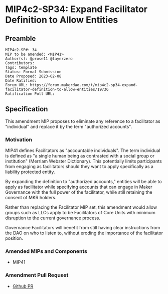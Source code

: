 # MIP4c2-SP34: Expand Facilitator Definition to Allow Entities

## Preamble

```
MIP4c2-SP#: 34
MIP to be amended: <MIP41>
Author(s): @prose11 @layerzero
Contributors:
Tags: template
Status: Formal Submission
Date Proposed: 2023-02-08
Date Ratified: 
Forum URL: https://forum.makerdao.com/t/mip4c2-sp34-expand-facilitator-definition-to-allow-entities/19736
Ratification Poll URL: 
```
## Specification

This amendment MIP proposes to eliminate any reference to a facilitator as "individual" and replace it by the term  "authorized accounts".

### Motivation

MIP41 defines Facilitators as "accountable individuals".  The term individual is defined as "a single human being as contrasted with a social group or institution" (Merriam Webster Dictionary). This potentially limits participants from engaging as facilitators should they want to apply specifically as a liability protected entity.

By expanding the definition to "authorized accounts," entities will be able to apply as facilitator while specifying accounts that can engage in Maker Governance with the full power of the facilitator, while still retaining the consent of MKR holders. 

Rather than replacing the Facilitator MIP set, this amendment would allow groups such as LLCs apply to be Facilitators of Core Units with minimum disruption to the current governance process. 

Governance Facilitators will benefit from still having clear instructions from the DAO on who to listen to, without eroding the importance of the facilitator position.  

### Amended MIPs and Components

- MIP41

### Amendment Pull Request

- [Github PR](https://github.com/makerdao/mips/pull/846/files)
